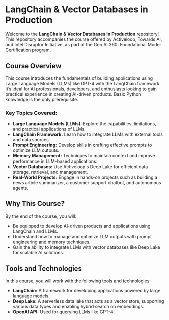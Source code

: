 # LangChain & Vector Databases in Production

Welcome to the **LangChain & Vector Databases In Production** repository! This repository accompanies the course offered by Activeloop, Towards AI, and Intel Disruptor Initiative, as part of the Gen AI 360: Foundational Model Certification program.

## Course Overview

This course introduces the fundamentals of building applications using Large Language Models (LLMs) like GPT-4 with the LangChain framework. It’s ideal for AI professionals, developers, and enthusiasts looking to gain practical experience in creating AI-driven products. Basic Python knowledge is the only prerequisite.

### Key Topics Covered:
- **Large Language Models (LLMs):** Explore the capabilities, limitations, and practical applications of LLMs.
- **LangChain Framework:** Learn how to integrate LLMs with external tools and data sources.
- **Prompt Engineering:** Develop skills in crafting effective prompts to optimize LLM outputs.
- **Memory Management:** Techniques to maintain context and improve performance in LLM-based applications.
- **Vector Databases:** Use Activeloop's Deep Lake for efficient data storage, retrieval, and management.
- **Real-World Projects:** Engage in hands-on projects such as building a news article summarizer, a customer support chatbot, and autonomous agents.

## Why This Course?

By the end of the course, you will:
- Be equipped to develop AI-driven products and applications using LangChain and LLMs.
- Understand how to manage and optimize LLM outputs with prompt engineering and memory techniques.
- Gain the ability to integrate LLMs with vector databases like Deep Lake for scalable AI solutions.

## Tools and Technologies

In this course, you will work with the following tools and technologies:
- **LangChain:** A framework for developing applications powered by large language models.
- **Deep Lake:** A serverless data lake that acts as a vector store, supporting various data types and enabling hybrid search on embeddings.
- **OpenAI API:** Used for querying LLMs like GPT-4.
